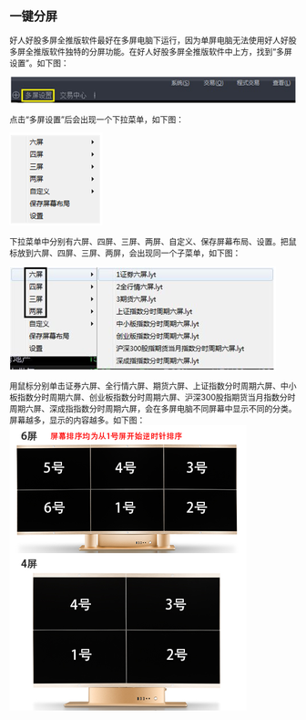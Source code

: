 ## 一键分屏

好人好股多屏全推版软件最好在多屏电脑下运行，因为单屏电脑无法使用好人好股多屏全推版软件独特的分屏功能。在好人好股多屏全推版软件中上方，找到“多屏设置”。如下图：

![](/assets/1621.png)

点击“多屏设置”后会出现一个下拉菜单，如下图：

![](/assets/1622.png)

下拉菜单中分别有六屏、四屏、三屏、两屏、自定义、保存屏幕布局、设置。把鼠标放到六屏、四屏、三屏、两屏，会出现同一个子菜单，如下图：

![](/assets/1623.png)

用鼠标分别单击证券六屏、全行情六屏、期货六屏、上证指数分时周期六屏、中小板指数分时周期六屏、创业板指数分时周期六屏、沪深300股指期货当月指数分时周期六屏、深成指指数分时周期六屏，会在多屏电脑不同屏幕中显示不同的分类。屏幕越多，显示的内容越多。如下图：
![](/assets/1624.jpg)
